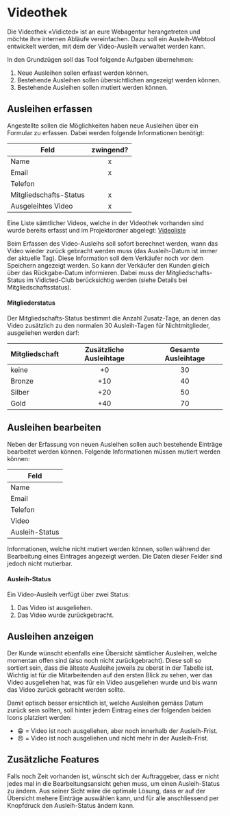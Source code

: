 # Videothek
Die Videothek «Vidicted» ist an eure Webagentur herangetreten und möchte ihre internen Abläufe vereinfachen. Dazu soll ein Ausleih-Webtool entwickelt werden, mit dem der Video-Ausleih verwaltet werden kann. 

In den Grundzügen soll das Tool folgende Aufgaben übernehmen:

1. Neue Ausleihen sollen erfasst werden können.
2. Bestehende Ausleihen sollen übersichtlichen angezeigt werden können.
3. Bestehende Ausleihen sollen mutiert werden können.

## Ausleihen erfassen
Angestellte sollen die Möglichkeiten haben neue Ausleihen über ein Formular zu erfassen. Dabei werden folgende Informationen benötigt:

| Feld                   | zwingend? |
|------------------------|:---------:|
| Name                   |     x     |
| Email                  |     x     |
| Telefon                |          |
| Mitgliedschafts-Status |     x     |
| Ausgeleihtes Video     |     x     |

Eine Liste sämtlicher Videos, welche in der Videothek vorhanden sind wurde bereits erfasst und im Projektordner abgelegt: [Videoliste](src)

Beim Erfassen des Video-Ausleihs soll sofort berechnet werden, wann das Video wieder zurück gebracht werden muss (das Ausleih-Datum ist immer der aktuelle Tag). Diese Information soll dem Verkäufer noch vor dem Speichern angezeigt werden. So kann der Verkäufer den Kunden gleich über das Rückgabe-Datum informieren. Dabei muss der Mitgliedschafts-Status im Vidicted-Club berücksichtig werden (siehe Details bei Mitgliedschaftsstatus).

#### Mitgliederstatus
Der Mitgliedschafts-Status bestimmt die Anzahl Zusatz-Tage, an denen das Video zusätzlich zu den normalen 30 Ausleih-Tagen für Nichtmitglieder, ausgeliehen werden darf: 

| Mitgliedschaft | Zusätzliche Ausleihtage | Gesamte Ausleihtage |
|----------------|:-----------------------:|:-------------------:|
| keine          |            +0           |          30         |
| Bronze         |           +10           |          40         |
| Silber         |           +20           |          50         |
| Gold           |           +40           |          70         |

## Ausleihen bearbeiten
Neben der Erfassung von neuen Ausleihen sollen auch bestehende Einträge bearbeitet werden können. Folgende Informationen müssen mutiert werden können:

| Feld                   |
|------------------------|
| Name                   |
| Email                  |
| Telefon                |
| Video                  |
| Ausleih-Status         |

Informationen, welche nicht mutiert werden können, sollen während der Bearbeitung eines Eintrages angezeigt werden. Die Daten dieser Felder sind jedoch nicht mutierbar.

#### Ausleih-Status
Ein Video-Ausleih verfügt über zwei Status:

1. Das Video ist ausgeliehen.
2. Das Video wurde zurückgebracht.

## Ausleihen anzeigen
Der Kunde wünscht ebenfalls eine Übersicht sämtlicher Ausleihen, welche momentan offen sind (also noch nicht zurückgebracht). Diese soll so sortiert sein, dass die älteste Ausleihe jeweils zu oberst in der Tabelle ist. Wichtig ist für die Mitarbeitenden auf den ersten Blick zu sehen, wer das Video ausgeliehen hat, was für ein Video ausgeliehen wurde und bis wann das Video zurück gebracht werden sollte.

Damit optisch besser ersichtlich ist, welche Ausleihen gemäss Datum zurück sein sollten, soll hinter jedem Eintrag eines der folgenden beiden Icons platziert werden:

* 😁 = Video ist noch ausgeliehen, aber noch innerhalb der Ausleih-Frist.
* 😠 = Video ist noch ausgeliehen und nicht mehr in der Ausleih-Frist.

## Zusätzliche Features
Falls noch Zeit vorhanden ist, wünscht sich der Auftraggeber, dass er nicht jedes mal in die Bearbeitungsansicht gehen muss, um einen Ausleih-Status zu ändern. Aus seiner Sicht wäre die optimale Lösung, dass er auf der Übersicht mehere Einträge auswählen kann, und für alle anschliessend per Knopfdruck den Ausleih-Status ändern kann.
